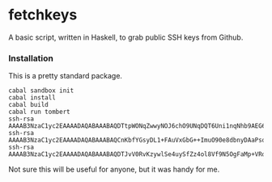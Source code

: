 # fetchkeys
A basic script, written in Haskell, to grab public SSH keys from Github. 

### Installation 
This is a pretty standard package. 

```
cabal sandbox init
cabal install
cabal build
cabal run tombert
ssh-rsa AAAAB3NzaC1yc2EAAAADAQABAAABAQDTtpWONqZwwyNOJ6chO9UNqDQT6Uni1nqNhb9AEG6iyR6flyUIbbOgyV8Y3Rg6qdxffYfS25ypIlGUKU0DyDYxjloAWNHTXz68aIw1pk+oXaEcoV1Nymm74uPvHDmgwhnEFT9G53vk22hwIMohmL73rgBYTjEuk7ju8opKbo3NKzld97X6CodchO3hjQCTyLUKLrEIbGXqont0tHhk2WTUpRaSTp2JiVXrNHQbezDBH4YSqxSy5n0HJB7nWfa3XkEusmDTMEMbn3DCYiVcVCUoZVsptD5wafxiZT5FRggtFtWhUIwJ+YSyydoSmwKUdOkTZ6Qr5UzlbW+1DOURnCMx
ssh-rsa AAAAB3NzaC1yc2EAAAADAQABAAABAQCnKbfYGsyDL1+FAuVxGbG++ImuO90e8dbnyDAaPsqFY7vrvyK9JP9e3HynsvhZYkbOdxfwGfM1QbuvNzqyieqVEO+2OqkxdI9syXXYhA8nPdUYdYA8juDDQPYeUEhfH14IWAxfjGHzooQM2imFvuZiPmzldtbifZqev5qweStUCJX0OP/RQGfAfKa6hpQmTPqZEix2cAJV7JHkRwhX/fmR8ejADe1i85TNJFW3ZpKowIuV4+Qq+K6TD2gw280UIxwFRSm0vjRAoPZWhsp+2lFe9x4s9ra0YyRWb4vOhTlLk/3B5pOpsx2xjCgunNCBOkQZr6s3+VdvLGNSaCYweGsd
ssh-rsa AAAAB3NzaC1yc2EAAAADAQABAAABAQDTJvV0RvKzywlSe4uySfZz4ol8Vf9N5OgFaMp+VRdCUte6+GnUZ3KZONjHJP/Mv/QTS4HuzapO9cdH9dqico6uQ1sCxCS8pPwp9KWQKreAgG/6w0ShFHDUjMkrGH+omnusy0DDH53ecA/1JxKMucYjQu4ZrzTopyRu6bPLZ93A9LJNv81eyj9hR+IuFnUme40mSYx7C3MbSfoFQm4EOxajf9IwsBt6eCkDBeqzZe6cqmn/ZJfJtZnyL2obLKrTs4cDKE5Add+vl0fOai8d3KdaBJN8q9dRCtU/H2SWE9WVlIUwJ7/h5Xn8TfniU1E6gH7GiOCgeB5fy9rojYsl2s1t
```

Not sure this will be useful for anyone, but it was handy for me. 

